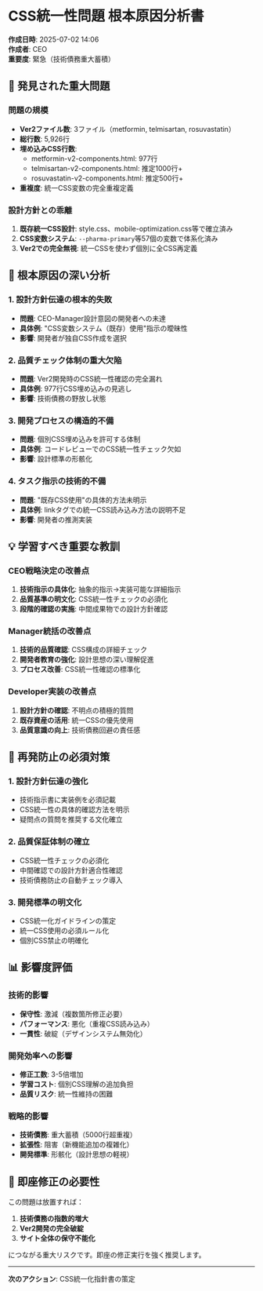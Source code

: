 # CSS統一性問題 根本原因分析書

**作成日時**: 2025-07-02 14:06  
**作成者**: CEO  
**重要度**: 緊急（技術債務重大蓄積）

## 🚨 発見された重大問題

### 問題の規模
- **Ver2ファイル数**: 3ファイル（metformin, telmisartan, rosuvastatin）
- **総行数**: 5,926行
- **埋め込みCSS行数**: 
  - metformin-v2-components.html: 977行
  - telmisartan-v2-components.html: 推定1000行+
  - rosuvastatin-v2-components.html: 推定500行+
- **重複度**: 統一CSS変数の完全重複定義

### 設計方針との乖離
1. **既存統一CSS設計**: style.css、mobile-optimization.css等で確立済み
2. **CSS変数システム**: `--pharma-primary`等57個の変数で体系化済み
3. **Ver2での完全無視**: 統一CSSを使わず個別に全CSS再定義

## 🧠 根本原因の深い分析

### 1. 設計方針伝達の根本的失敗
- **問題**: CEO-Manager設計意図の開発者への未達
- **具体例**: "CSS変数システム（既存）使用"指示の曖昧性
- **影響**: 開発者が独自CSS作成を選択

### 2. 品質チェック体制の重大欠陥
- **問題**: Ver2開発時のCSS統一性確認の完全漏れ
- **具体例**: 977行CSS埋め込みの見逃し
- **影響**: 技術債務の野放し状態

### 3. 開発プロセスの構造的不備
- **問題**: 個別CSS埋め込みを許可する体制
- **具体例**: コードレビューでのCSS統一性チェック欠如
- **影響**: 設計標準の形骸化

### 4. タスク指示の技術的不備
- **問題**: "既存CSS使用"の具体的方法未明示
- **具体例**: linkタグでの統一CSS読み込み方法の説明不足
- **影響**: 開発者の推測実装

## 💡 学習すべき重要な教訓

### CEO戦略決定の改善点
1. **技術指示の具体化**: 抽象的指示→実装可能な詳細指示
2. **品質基準の明文化**: CSS統一性チェックの必須化
3. **段階的確認の実施**: 中間成果物での設計方針確認

### Manager統括の改善点
1. **技術的品質確認**: CSS構成の詳細チェック
2. **開発者教育の強化**: 設計思想の深い理解促進
3. **プロセス改善**: CSS統一性確認の標準化

### Developer実装の改善点
1. **設計方針の確認**: 不明点の積極的質問
2. **既存資産の活用**: 統一CSSの優先使用
3. **品質意識の向上**: 技術債務回避の責任感

## 🎯 再発防止の必須対策

### 1. 設計方針伝達の強化
- 技術指示書に実装例を必須記載
- CSS統一性の具体的確認方法を明示
- 疑問点の質問を推奨する文化確立

### 2. 品質保証体制の確立
- CSS統一性チェックの必須化
- 中間確認での設計方針適合性確認
- 技術債務防止の自動チェック導入

### 3. 開発標準の明文化
- CSS統一化ガイドラインの策定
- 統一CSS使用の必須ルール化
- 個別CSS禁止の明確化

## 📊 影響度評価

### 技術的影響
- **保守性**: 激減（複数箇所修正必要）
- **パフォーマンス**: 悪化（重複CSS読み込み）
- **一貫性**: 破綻（デザインシステム無効化）

### 開発効率への影響
- **修正工数**: 3-5倍増加
- **学習コスト**: 個別CSS理解の追加負担
- **品質リスク**: 統一性維持の困難

### 戦略的影響
- **技術債務**: 重大蓄積（5000行超重複）
- **拡張性**: 阻害（新機能追加の複雑化）
- **開発標準**: 形骸化（設計思想の軽視）

## 🔄 即座修正の必要性

この問題は放置すれば：
1. **技術債務の指数的増大**
2. **Ver2開発の完全破綻**
3. **サイト全体の保守不能化**

につながる重大リスクです。即座の修正実行を強く推奨します。

---

**次のアクション**: CSS統一化指針書の策定
